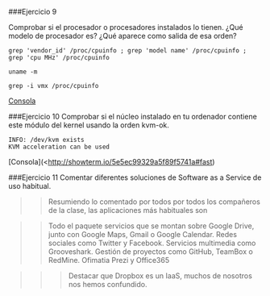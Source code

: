 ###Ejercicio 9

Comprobar si el procesador o procesadores instalados lo tienen. 
¿Qué modelo de procesador es? ¿Qué aparece como salida de esa orden?

~~~
grep 'vendor_id' /proc/cpuinfo ; grep 'model name' /proc/cpuinfo ; grep 'cpu MHz' /proc/cpuinfo

uname -m

grep -i vmx /proc/cpuinfo
~~~

[Consola](http://showterm.io/4f1ff54e3b101ddb9025b#fast)

###Ejercicio 10
Comprobar si el núcleo instalado en tu ordenador contiene este módulo del kernel usando la orden kvm-ok.


~~~
INFO: /dev/kvm exists
KVM acceleration can be used
~~~

[Consola](<http://showterm.io/5e5ec99329a5f89f5741a#fast)

###Ejercicio 11
Comentar diferentes soluciones de Software as a Service de uso habitual.

>>Resumiendo lo comentado por todos por todos los compañeros de la clase, las aplicaciones más habituales son

>>Todo el paquete  servicios que se montan sobre Google Drive, junto con  Google Maps, Gmail o Google Calendar.
>>Redes sociales como Twitter y Facebook.
>>Servicios multimedia como Grooveshark.
>>Gestión de proyectos como GitHub, TeamBox o RedMine.
>>Ofimatia  Prezi y Office365

>>>Destacar que Dropbox es un  IaaS, muchos de nosotros nos hemos confundido.
